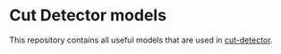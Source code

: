 # Cut Detector models

This repository contains all useful models that are used in [cut-detector](https://github.com/15bonte/cut-detector).